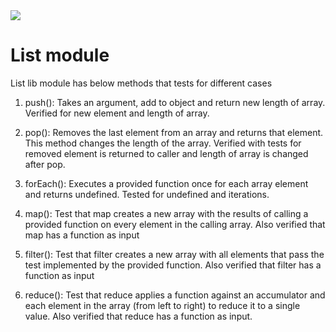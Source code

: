 <img src="https://travis-ci.com/mrebb/02-tools-and-context.svg?branch=master">

List module
=================

List lib module has below methods that tests for different cases

1) push(): Takes an argument, add to object and return new length of array. Verified for new element and length of array.

2) pop(): Removes the last element from an array and returns that element. This method changes the length of the array. Verified with tests for removed element is returned to caller and length of array is changed after pop.


3) forEach(): Executes a provided function once for each array element and returns undefined. Tested for undefined and iterations.

4) map(): Test that map creates a new array with the results of calling a provided function on every element in the calling array. Also verified that map has a function as input

5) filter(): Test that filter creates a new array with all elements that pass the test implemented by the provided function. Also verified that filter has a function as input

6) reduce(): Test that reduce applies a function against an accumulator and each element in the array (from left to right) to reduce it to a single value. Also verified that reduce has a function as input.